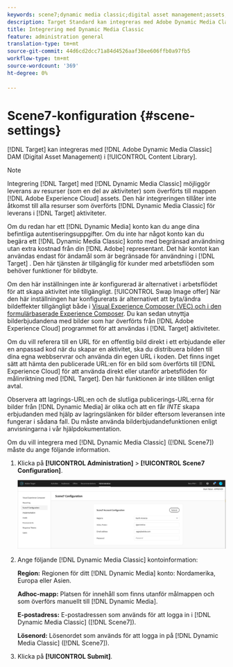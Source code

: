 ```yaml
---
keywords: scene7;dynamic media classic;digital asset management;assets;dam;content library
description: Target Standard kan integreras med Adobe Dynamic Media Classic för att ge DAM (Digital Asset Management) i innehållsbiblioteket.
title: Integrering med Dynamic Media Classic
feature: administration general
translation-type: tm+mt
source-git-commit: 44d6cd2dcc71a84d4526aaf38ee606ffb0a97fb5
workflow-type: tm+mt
source-wordcount: '369'
ht-degree: 0%

---
```



# Scene7-konfiguration {#scene-settings}

[!DNL Target] kan integreras med [!DNL Adobe Dynamic Media Classic] DAM (Digital Asset Management) i [!UICONTROL Content Library].

>[!NOTE]
>
>Integrering [!DNL Target] med [!DNL Dynamic Media Classic] möjliggör leverans av resurser (som en del av aktiviteter) som överförts till mappen [!DNL Adobe Experience Cloud] assets. Den här integreringen tillåter inte åtkomst till alla resurser som överförts [!DNL Dynamic Media Classic] för leverans i [!DNL Target] aktiviteter.

Om du redan har ett [!DNL Dynamic Media] konto kan du ange dina befintliga autentiseringsuppgifter. Om du inte har något konto kan du begära ett [!DNL Dynamic Media Classic] konto med begränsad användning utan extra kostnad från din [!DNL Adobe] representant. Det här kontot kan användas endast för ändamål som är begränsade för användning i [!DNL Target] . Den här tjänsten är tillgänglig för kunder med arbetsflöden som behöver funktioner för bildbyte.

<!-- 
>[!NOTE]
>
>A restricted-use, free [!DNL Dynamic Media Classic] account for [!DNL Adobe Target] is no longer supported for new customers or new users. Existing sign-in credentials work as usual. 
-->

Om den här inställningen inte är konfigurerad är alternativet i arbetsflödet för att skapa aktivitet inte tillgängligt. [!UICONTROL Swap Image offer] När den här inställningen har konfigurerats är alternativet att byta/ändra bildeffekter tillgängligt både i [Visual Experience Composer (VEC) och i den formulärbaserade Experience Composer](/help/c-experiences/experiences.md#concept_A2E10F6AFB3D4AEAB6951EE14688848D). Du kan sedan utnyttja bilderbjudandena med bilder som har överförts från [!DNL Adobe Experience Cloud] programmet för att användas i [!DNL Target] aktiviteter.

Om du vill referera till en URL för en offentlig bild direkt i ett erbjudande eller en anpassad kod när du skapar en aktivitet, ska du distribuera bilden till dina egna webbservrar och använda din egen URL i koden. Det finns inget sätt att hämta den publicerade URL:en för en bild som överförts till [!DNL Experience Cloud] för att använda direkt eller utanför arbetsflöden för målinriktning med [!DNL Target]. Den här funktionen är inte tillåten enligt avtal.

Observera att lagrings-URL:en och de slutliga publicerings-URL:erna för bilder från [!DNL Dynamic Media] är olika och att en får *INTE* skapa erbjudanden med hjälp av lagringslänken för bilder eftersom leveransen inte fungerar i sådana fall. Du måste använda bilderbjudandefunktionen enligt anvisningarna i vår hjälpdokumentation.

Om du vill integrera med [!DNL Dynamic Media Classic] ([!DNL Scene7]) måste du ange följande information.

1. Klicka på **[!UICONTROL Administration]** > **[!UICONTROL Scene7 Configuration]**.

   ![Scene7 page](/help/administrating-target/assets/scene7.png)

1. Ange följande [!DNL Dynamic Media Classic] kontoinformation:

   **Region:** Regionen för ditt [!DNL Dynamic Media] konto: Nordamerika, Europa eller Asien.

   **Adhoc-mapp:** Platsen för innehåll som finns utanför målmappen och som överförs manuellt till [!DNL Dynamic Media].

   **E-postadress:** E-postadressen som används för att logga in i [!DNL Dynamic Media Classic] ([!DNL Scene7]).

   **Lösenord:** Lösenordet som används för att logga in på [!DNL Dynamic Media Classic] ([!DNL Scene7]).

1. Klicka på **[!UICONTROL Submit]**.
